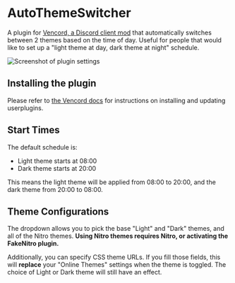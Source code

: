 # AutoThemeSwitcher

A plugin for [Vencord, a Discord client mod](https://vencord.dev) that automatically switches between 2 themes based on the time of day. Useful for people that would like to set up a "light theme at day, dark theme at night" schedule.

![Screenshot of plugin settings](https://maddie480.ovh/static/img/auto-theme-switcher.png)

## Installing the plugin

Please refer to [the Vencord docs](https://docs.vencord.dev/installing/custom-plugins/) for instructions on installing and updating userplugins.

## Start Times

The default schedule is:
- Light theme starts at 08:00
- Dark theme starts at 20:00

This means the light theme will be applied from 08:00 to 20:00, and the dark theme from 20:00 to 08:00.

## Theme Configurations

The dropdown allows you to pick the base "Light" and "Dark" themes, and all of the Nitro themes. **Using Nitro themes requires Nitro, or activating the FakeNitro plugin.**

Additionally, you can specify CSS theme URLs. If you fill those fields, this will **replace** your "Online Themes" settings when the theme is toggled. The choice of Light or Dark theme will still have an effect.
